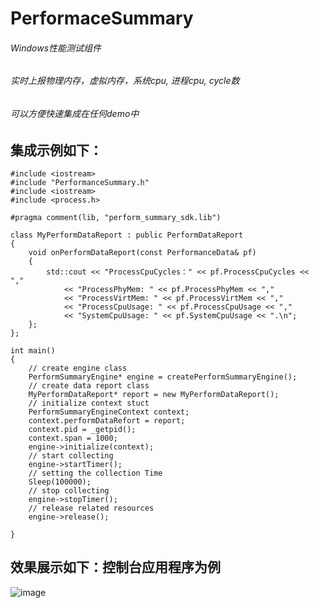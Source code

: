 # PerformaceSummary
###### Windows性能测试组件
###### 实时上报物理内存，虚拟内存，系统cpu, 进程cpu, cycle数
###### 可以方便快速集成在任何demo中

## 集成示例如下：

```
#include <iostream>
#include "PerformanceSummary.h"
#include <iostream>
#include <process.h>

#pragma comment(lib, "perform_summary_sdk.lib")

class MyPerformDataReport : public PerformDataReport
{
    void onPerformDataReport(const PerformanceData& pf)
    {
        std::cout << "ProcessCpuCycles：" << pf.ProcessCpuCycles << ","
            << "ProcessPhyMem: " << pf.ProcessPhyMem << ","
            << "ProcessVirtMem: " << pf.ProcessVirtMem << ","
            << "ProcessCpuUsage: " << pf.ProcessCpuUsage << ","
            << "SystemCpuUsage: " << pf.SystemCpuUsage << ".\n";
    };
};

int main()
{   
    // create engine class
    PerformSummaryEngine* engine = createPerformSummaryEngine();
    // create data report class
    MyPerformDataReport* report = new MyPerformDataReport();
    // initialize context stuct
    PerformSummaryEngineContext context;
    context.performDataRefort = report;
    context.pid = _getpid();
    context.span = 1000;
    engine->initialize(context);
    // start collecting
    engine->startTimer();
    // setting the collection Time
    Sleep(100000);
    // stop collecting
    engine->stopTimer();
    // release related resources
    engine->release();

}
```
## 效果展示如下：控制台应用程序为例
![image](https://user-images.githubusercontent.com/33676214/129882180-77cd9475-6b05-490f-9079-7a755f502970.png)

